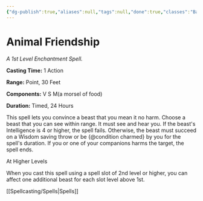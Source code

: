 ```yaml
---
{"dg-publish":true,"aliases":null,"tags":null,"done":true,"classes":"Bard, Druid, Ranger,","spellLevel":1,"school":"Enchantment","source":"PHB","permalink":"/spells/animal-friendship/","dgHomeLink":false,"dgPassFrontmatter":true}
---
```


# Animal Friendship
*A 1st Level Enchantment Spell.*

**Casting Time:** 1 Action

**Range:** Point, 30 Feet

**Components:** V S M(a morsel of food)

**Duration:** Timed, 24 Hours

This spell lets you convince a beast that you mean it no harm. Choose a beast that you can see within range. It must see and hear you. If the beast's Intelligence is 4 or higher, the spell fails. Otherwise, the beast must succeed on a Wisdom saving throw or be {@condition charmed} by you for the spell's duration. If you or one of your companions harms the target, the spell ends.

At Higher Levels

When you cast this spell using a spell slot of 2nd level or higher, you can affect one additional beast for each slot level above 1st.

[[Spellcasting/Spells|Spells]]